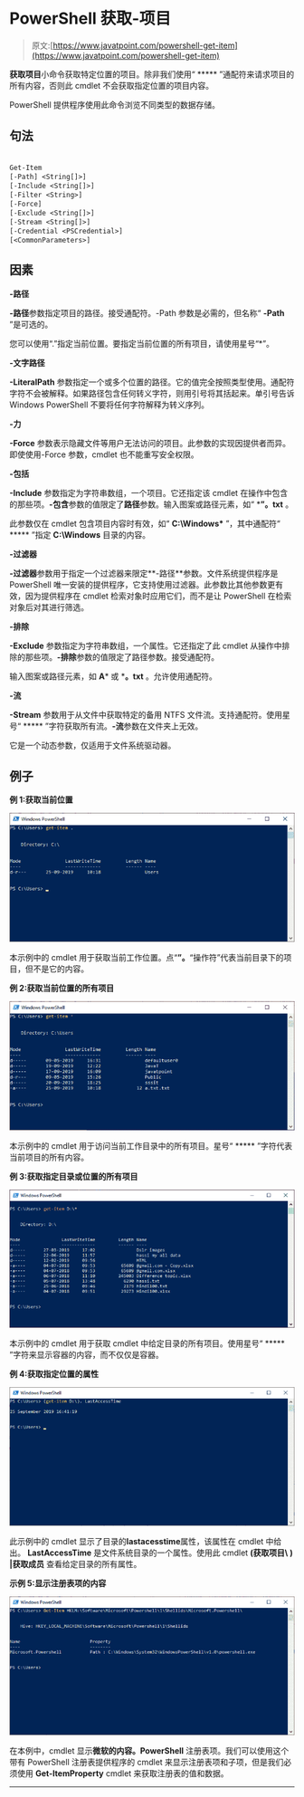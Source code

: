 # PowerShell 获取-项目

> 原文:[https://www.javatpoint.com/powershell-get-item](https://www.javatpoint.com/powershell-get-item)

**获取项目**小命令获取特定位置的项目。除非我们使用“ ***** ”通配符来请求项目的所有内容，否则此 cmdlet 不会获取指定位置的项目内容。

PowerShell 提供程序使用此命令浏览不同类型的数据存储。

## 句法

```

Get-Item
[-Path] <String[]>]
[-Include <String[]>] 
[-Filter <String>]
[-Force]
[-Exclude <String[]>]
[-Stream <String[]>]
[-Credential <PSCredential>] 
[<CommonParameters>]

```

## 因素

**-路径**

**-路径**参数指定项目的路径。接受通配符。-Path 参数是必需的，但名称“ **-Path** ”是可选的。

您可以使用“.”指定当前位置。要指定当前位置的所有项目，请使用星号“*”。

**-文字路径**

**-LiteralPath** 参数指定一个或多个位置的路径。它的值完全按照类型使用。通配符字符不会被解释。如果路径包含任何转义字符，则用引号将其括起来。单引号告诉 Windows PowerShell 不要将任何字符解释为转义序列。

**-力**

**-Force** 参数表示隐藏文件等用户无法访问的项目。此参数的实现因提供者而异。即使使用-Force 参数，cmdlet 也不能重写安全权限。

**-包括**

**-Include** 参数指定为字符串数组，一个项目。它还指定该 cmdlet 在操作中包含的那些项。**-包含**参数的值限定了**路径**参数。输入图案或路径元素，如“ ***”。txt** 。

此参数仅在 cmdlet 包含项目内容时有效，如“ **C:\Windows\*** ”，其中通配符“ ***** ”指定 **C:\Windows** 目录的内容。

**-过滤器**

**-过滤器**参数用于指定一个过滤器来限定**-路径**参数。文件系统提供程序是 PowerShell 唯一安装的提供程序，它支持使用过滤器。此参数比其他参数更有效，因为提供程序在 cmdlet 检索对象时应用它们，而不是让 PowerShell 在检索对象后对其进行筛选。

**-排除**

**-Exclude** 参数指定为字符串数组，一个属性。它还指定了此 cmdlet 从操作中排除的那些项。**-排除**参数的值限定了路径参数。接受通配符。

输入图案或路径元素，如 **A*** 或 ***。txt** 。允许使用通配符。

**-流**

**-Stream** 参数用于从文件中获取特定的备用 NTFS 文件流。支持通配符。使用星号“ ***** ”字符获取所有流。**-流**参数在文件夹上无效。

它是一个动态参数，仅适用于文件系统驱动器。

## 例子

**例 1:获取当前位置**

![PowerShell Get-Item](img/b2c4474b82625041d2fc98c5f68e7755.png)

本示例中的 cmdlet 用于获取当前工作位置。点“**”。**“操作符”代表当前目录下的项目，但不是它的内容。

**例 2:获取当前位置的所有项目**

![PowerShell Get-Item](img/1a63cfd160cba8f8fa053d72a34ee208.png)

本示例中的 cmdlet 用于访问当前工作目录中的所有项目。星号“ ***** ”字符代表当前项目的所有内容。

**例 3:获取指定目录或位置的所有项目**

![PowerShell Get-Item](img/5d81c12be88ff82d9a93f19b23115465.png)

本示例中的 cmdlet 用于获取 cmdlet 中给定目录的所有项目。使用星号“ ***** ”字符来显示容器的内容，而不仅仅是容器。

**例 4:获取指定位置的属性**

![PowerShell Get-Item](img/2d15fc822da7f550ff0b9181f6bc370f.png)

此示例中的 cmdlet 显示了目录的**lastacesstime**属性，该属性在 cmdlet 中给出。 **LastAccessTime** 是文件系统目录的一个属性。使用此 cmdlet **(获取项目\ <directory-name>) |获取成员</directory-name>** 查看给定目录的所有属性。

**示例 5:显示注册表项的内容**

![PowerShell Get-Item](img/799b86dff3cf470fefa1ea4866083c4f.png)

在本例中，cmdlet 显示**微软的内容。PowerShell** 注册表项。我们可以使用这个带有 PowerShell 注册表提供程序的 cmdlet 来显示注册表项和子项，但是我们必须使用 **Get-ItemProperty** cmdlet 来获取注册表的值和数据。

* * *